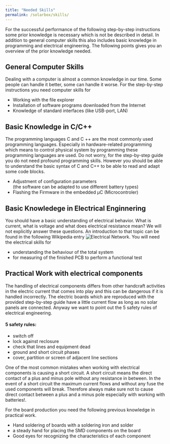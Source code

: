 ```yaml
---
title: "Needed Skills"
permalink: /solarbox/skills/
---
```


For the successful performance of the following step-by-step instructions some prior knowledge is necessary which is not be described in detail.
In addition to general computer skills this also includes basic knowledge in programming and electrical engineering.
The following points gives you an overview of the prior knowledge needed.

## General Computer Skills
Dealing with a computer is almost a common knowledge in our time. Some people can handle it better, some can handle it worse.
For the step-by-step instructions you need computer skills for
- Working with the file explorer
- Installation of software programs downloaded from the Internet
- Knowledge of standard interfaces (like USB-port, LAN)

## Basic Knowledge in C/C++
The programming languages ​​C and C ++ are the most commonly used programming languages. Especially in hardware-related programming which means to control physical system by programming these programming languages ​​are used.
Do not worry, for the step-by-step guide you do not need profound programming skills. However you should be able to understand the basic syntax of C and C++ to be able to read and adapt some code blocks.
- Adjustment of configuration parameters </br>(the software can be adapted to use different battery types)
- Flashing the Firmware in the embedded µC (Microcontroler)

## Basic Knowledege in Electrical Enginnering
You should have a basic understanding of electrical behavior. What is current, what is voltage and what does electrical resistance mean? We will not explicitly answer these questions. An introduction to that topic can be found in the following Wikipedia entry ![Electrical Network](https://en.wikipedia.org/wiki/Electrical_network).
You will need the electrical skills for
- understanding the behaviour of the total system
- for measuring of the finished PCB to perform a functional test

## Practical Work with electrical components
The handling of electrical components differs from other handcraft activities in the electric current that comes into play and this can be dangerous if it is handled incorrectly.
The electric boards which are reproduced with the provided step-by-step guide have a little current flow as long as no solar panels are connected. Anyway we want to point out the 5 safety rules of electrical engineering.
#### 5 safety rules:
- switch off
- lock against reclosure
- check that lines and equipment dead
- ground and short circuit phases
- cover, partition or screen of adjacent line sections


One of the most common mistakes when working with electrical components is causing a short circuit.
A short circuit means the direct contact of a plus and minus pole without any resistance in between. In the event of a short circuit the maximum current flows and without any fuse the used components will break. Therefore always make sure not to cause direct contact between a plus and a minus pole especially with working with batteries!.

For the board production you need the following previous knowledge in practical work.
- Hand soldering of boards with a soldering iron and solder
- a steady hand for placing the SMD components on the board
- Good eyes for recognizing the characteristics of each component
